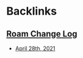 
# Backlinks
## [Roam Change Log](<Roam Change Log.md>)
- [April 28th, 2021](<April 28th, 2021.md>)

